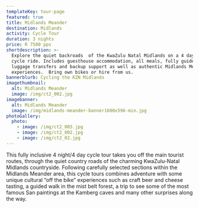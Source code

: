 ```yaml
---
templateKey: tour-page
featured: true
title: Midlands Meander
destination: Midlands
activity: Cycle Tour
duration: 3 nights
price: R 7500 pps
shortdescription: >-
  Explore the quiet backroads  of the KwaZulu Natal Midlands on a 4 day 4 night
  cycle ride. Includes guesthouse accommodation, all meals, fully guided with
  luggage transfers and backup support as well as authentic Midlands Meander
  experiences.  Bring own bikes or hire from us. 
bannerblurb: Cycling the KZN Midlands
imagethumbnail:
  alt: Midlands Meander
  image: /img/ct2_002.jpg
imagebanner:
  alt: Midlands Meander
  image: /img/midlands-meander-banner1600x596-min.jpg
photoGallery:
  photo:
    - image: /img/ct2_003.jpg
    - image: /img/ct2_002.jpg
    - image: /img/ct2_02.jpg
---
```

This fully inclusive 4 night/4 day cycle tour takes you off the main tourist routes, through the quiet country roads of the charming KwaZulu-Natal Midlands countryside. Following carefully selected sections within the Midlands Meander area, this cycle tours combines adventure with some unique cultural “off the bike” experiences such as craft beer and cheese tasting, a guided walk in the mist belt forest, a trip to see some of the most famous San paintings at the Kamberg caves and many other surprises along the way.
